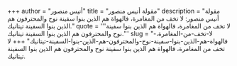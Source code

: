 +++
author = "أنيس منصور"
title = "مقولة أنيس منصور"
description = "مقولة أنيس منصور: لا تخف من المغامرة، فالهواة هم الذين بنوا سفينة نوح والمحترفون هم الذين بنوا السفينة تيتانيك."
quote = '''لا تخف من المغامرة، فالهواة هم الذين بنوا سفينة نوح والمحترفون هم الذين بنوا السفينة تيتانيك.'''
slug = "لا-تخف-من-المغامرة،-فالهواة-هم-الذين-بنوا-سفينة-نوح-والمحترفون-هم-الذين-بنوا-السفينة-تيتانيك"
+++
لا تخف من المغامرة، فالهواة هم الذين بنوا سفينة نوح والمحترفون هم الذين بنوا السفينة تيتانيك.
